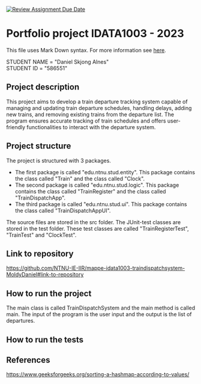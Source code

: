 [![Review Assignment Due Date](https://classroom.github.com/assets/deadline-readme-button-24ddc0f5d75046c5622901739e7c5dd533143b0c8e959d652212380cedb1ea36.svg)](https://classroom.github.com/a/HVrmLnmo)
# Portfolio project IDATA1003 - 2023
This file uses Mark Down syntax. For more information see [here](https://www.markdownguide.org/basic-syntax/).

STUDENT NAME = "Daniel Skjong Alnes"  
STUDENT ID = "586551"

## Project description

[//]: # (TODO: Write a short description of your project/product here.)
This project aims to develop a train departure tracking system capable of managing and updating train departure schedules, 
handling delays, adding new trains, and removing existing trains from the departure list. 
The program ensures accurate tracking of train schedules and offers user-friendly functionalities to interact with the departure system.
## Project structure

[//]: # (TODO: Describe the structure of your project here. How have you used packages in your structure. Where are all sourcefiles stored. Where are all JUnit-test classes stored. etc.)
The project is structured with 3 packages. 
* The first package is called "edu.ntnu.stud.entity". This package contains the class called "Train" and the class called "Clock".
* The second package is called "edu.ntnu.stud.logic". This package contains the class called "TrainRegister" and the class called "TrainDispatchApp".
* The third package is called "edu.ntnu.stud.ui". This package contains the class called "TrainDispatchAppUI".

The source files are stored in the src folder. The JUnit-test classes are stored in the test folder.
These test classes are called "TrainRegisterTest", "TrainTest" and "ClockTest".

## Link to repository

[//]: # (TODO: Include a link to your repository here.)
https://github.com/NTNU-IE-IIR/mappe-idata1003-traindispatchsystem-MoldyDaniel#link-to-repository

## How to run the project

[//]: # (TODO: Describe how to run your project here. What is the main class? What is the main method? What is the input and output of the program? What is the expected behaviour of the program?)
The main class is called TrainDispatchSystem and the main method is called main.
The input of the program is the user input and the output is the list of departures.

## How to run the tests

[//]: # (TODO: Describe how to run the tests here.)

## References

[//]: # (TODO: Include references here, if any. For example, if you have used code from the course book, include a reference to the chapter.Or if you have used code from a website or other source, include a link to the source.)
https://www.geeksforgeeks.org/sorting-a-hashmap-according-to-values/